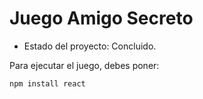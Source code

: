 <h1>Juego Amigo Secreto</h1>

- Estado del proyecto: Concluido.

Para ejecutar el juego, debes poner:

```npm install react```
